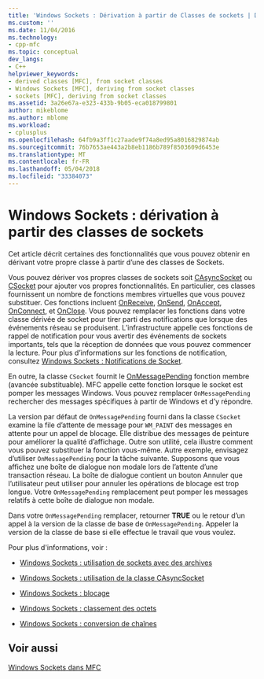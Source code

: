 ```yaml
---
title: 'Windows Sockets : Dérivation à partir de Classes de sockets | Documents Microsoft'
ms.custom: ''
ms.date: 11/04/2016
ms.technology:
- cpp-mfc
ms.topic: conceptual
dev_langs:
- C++
helpviewer_keywords:
- derived classes [MFC], from socket classes
- Windows Sockets [MFC], deriving from socket classes
- sockets [MFC], deriving from socket classes
ms.assetid: 3a26e67a-e323-433b-9b05-eca018799801
author: mikeblome
ms.author: mblome
ms.workload:
- cplusplus
ms.openlocfilehash: 64fb9a3ff1c27aade9f74a8ed95a8016829874ab
ms.sourcegitcommit: 76b7653ae443a2b8eb1186b789f8503609d6453e
ms.translationtype: MT
ms.contentlocale: fr-FR
ms.lasthandoff: 05/04/2018
ms.locfileid: "33384073"
---
```

# <a name="windows-sockets-deriving-from-socket-classes"></a>Windows Sockets : dérivation à partir des classes de sockets
Cet article décrit certaines des fonctionnalités que vous pouvez obtenir en dérivant votre propre classe à partir d’une des classes de Sockets.  
  
 Vous pouvez dériver vos propres classes de sockets soit [CAsyncSocket](../mfc/reference/casyncsocket-class.md) ou [CSocket](../mfc/reference/csocket-class.md) pour ajouter vos propres fonctionnalités. En particulier, ces classes fournissent un nombre de fonctions membres virtuelles que vous pouvez substituer. Ces fonctions incluent [OnReceive](../mfc/reference/casyncsocket-class.md#onreceive), [OnSend](../mfc/reference/casyncsocket-class.md#onsend), [OnAccept](../mfc/reference/casyncsocket-class.md#onaccept), [OnConnect](../mfc/reference/casyncsocket-class.md#onconnect), et [OnClose](../mfc/reference/casyncsocket-class.md#onclose). Vous pouvez remplacer les fonctions dans votre classe dérivée de socket pour tirer parti des notifications que lorsque des événements réseau se produisent. L’infrastructure appelle ces fonctions de rappel de notification pour vous avertir des événements de sockets importants, tels que la réception de données que vous pouvez commencer la lecture. Pour plus d’informations sur les fonctions de notification, consultez [Windows Sockets : Notifications de Socket](../mfc/windows-sockets-socket-notifications.md).  
  
 En outre, la classe `CSocket` fournit le [OnMessagePending](../mfc/reference/csocket-class.md#onmessagepending) fonction membre (avancée substituable). MFC appelle cette fonction lorsque le socket est pomper les messages Windows. Vous pouvez remplacer `OnMessagePending` rechercher des messages spécifiques à partir de Windows et d’y répondre.  
  
 La version par défaut de `OnMessagePending` fourni dans la classe `CSocket` examine la file d’attente de message pour `WM_PAINT` des messages en attente pour un appel de blocage. Elle distribue des messages de peinture pour améliorer la qualité d’affichage. Outre son utilité, cela illustre comment vous pouvez substituer la fonction vous-même. Autre exemple, envisagez d’utiliser `OnMessagePending` pour la tâche suivante. Supposons que vous affichez une boîte de dialogue non modale lors de l’attente d’une transaction réseau. La boîte de dialogue contient un bouton Annuler que l’utilisateur peut utiliser pour annuler les opérations de blocage est trop longue. Votre `OnMessagePending` remplacement peut pomper les messages relatifs à cette boîte de dialogue non modale.  
  
 Dans votre `OnMessagePending` remplacer, retourner **TRUE** ou le retour d’un appel à la version de la classe de base de `OnMessagePending`. Appeler la version de la classe de base si elle effectue le travail que vous voulez.  
  
 Pour plus d'informations, voir :  
  
-   [Windows Sockets : utilisation de sockets avec des archives](../mfc/windows-sockets-using-sockets-with-archives.md)  
  
-   [Windows Sockets : utilisation de la classe CAsyncSocket](../mfc/windows-sockets-using-class-casyncsocket.md)  
  
-   [Windows Sockets : blocage](../mfc/windows-sockets-blocking.md)  
  
-   [Windows Sockets : classement des octets](../mfc/windows-sockets-byte-ordering.md)  
  
-   [Windows Sockets : conversion de chaînes](../mfc/windows-sockets-converting-strings.md)  
  
## <a name="see-also"></a>Voir aussi  
 [Windows Sockets dans MFC](../mfc/windows-sockets-in-mfc.md)

